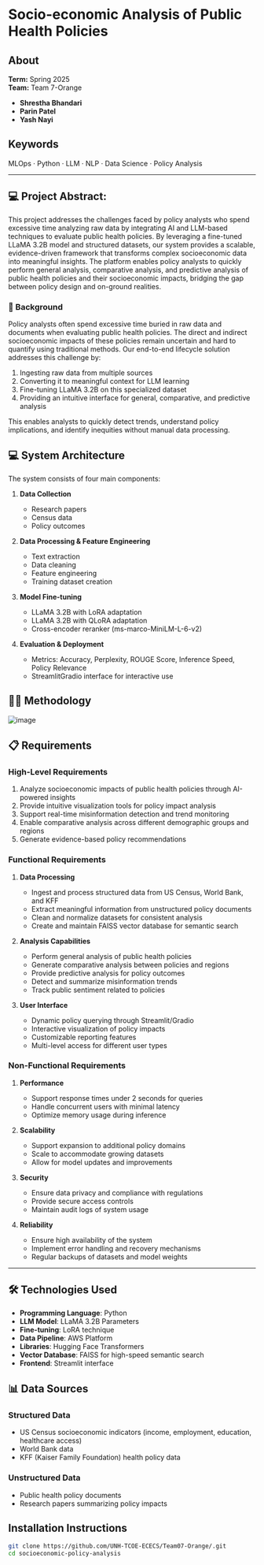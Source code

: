 # Socio-economic Analysis of Public Health Policies

## About  
**Term:** Spring 2025  
**Team:** Team 7-Orange  
- **Shrestha Bhandari**  
- **Parin Patel**  
- **Yash Nayi**

## Keywords  
MLOps · Python · LLM · NLP · Data Science · Policy Analysis

---
## 💻 Project Abstract:  
<P>This project addresses the challenges faced by policy analysts who spend excessive time analyzing raw data by integrating AI and LLM-based techniques to evaluate public health policies. By leveraging a fine-tuned LLaMA 3.2B model and structured datasets, our system provides a scalable, evidence-driven framework that transforms complex socioeconomic data into meaningful insights. The platform enables policy analysts to quickly perform general analysis, comparative analysis, and predictive analysis of public health policies and their socioeconomic impacts, bridging the gap between policy design and on-ground realities.


### 🫧 Background

<P>Policy analysts often spend excessive time buried in raw data and documents when evaluating public health policies. The direct and indirect socioeconomic impacts of these policies remain uncertain and hard to quantify using traditional methods. Our end-to-end lifecycle solution addresses this challenge by:

1. Ingesting raw data from multiple sources
2. Converting it to meaningful context for LLM learning
3. Fine-tuning LLaMA 3.2B on this specialized dataset
4. Providing an intuitive interface for general, comparative, and predictive analysis

This enables analysts to quickly detect trends, understand policy implications, and identify inequities without manual data processing. </P>


## 💻 System Architecture

The system consists of four main components:

1. **Data Collection**
   - Research papers
   - Census data
   - Policy outcomes

2. **Data Processing & Feature Engineering**
   - Text extraction
   - Data cleaning
   - Feature engineering
   - Training dataset creation

3. **Model Fine-tuning**
   - LLaMA 3.2B with LoRA adaptation
   - LLaMA 3.2B with QLoRA adaptation
   - Cross-encoder reranker (ms-marco-MiniLM-L-6-v2)

4. **Evaluation & Deployment**
   - Metrics: Accuracy, Perplexity, ROUGE Score, Inference Speed, Policy Relevance
   - StreamlitGradio interface for interactive use

## ✍🏼 Methodology  
![image](https://github.com/user-attachments/assets/297e116f-861c-4f73-92e6-ed4517a6a702)

## 📋 Requirements

### High-Level Requirements

1. Analyze socioeconomic impacts of public health policies through AI-powered insights
2. Provide intuitive visualization tools for policy impact analysis
3. Support real-time misinformation detection and trend monitoring
4. Enable comparative analysis across different demographic groups and regions
5. Generate evidence-based policy recommendations

### Functional Requirements

1. **Data Processing**
   - Ingest and process structured data from US Census, World Bank, and KFF
   - Extract meaningful information from unstructured policy documents
   - Clean and normalize datasets for consistent analysis
   - Create and maintain FAISS vector database for semantic search

2. **Analysis Capabilities**
   - Perform general analysis of public health policies
   - Generate comparative analysis between policies and regions
   - Provide predictive analysis for policy outcomes
   - Detect and summarize misinformation trends
   - Track public sentiment related to policies

3. **User Interface**
   - Dynamic policy querying through Streamlit/Gradio
   - Interactive visualization of policy impacts
   - Customizable reporting features
   - Multi-level access for different user types

### Non-Functional Requirements

1. **Performance**
   - Support response times under 2 seconds for queries
   - Handle concurrent users with minimal latency
   - Optimize memory usage during inference

2. **Scalability**
   - Support expansion to additional policy domains
   - Scale to accommodate growing datasets
   - Allow for model updates and improvements

3. **Security**
   - Ensure data privacy and compliance with regulations
   - Provide secure access controls
   - Maintain audit logs of system usage

4. **Reliability**
   - Ensure high availability of the system
   - Implement error handling and recovery mechanisms
   - Regular backups of datasets and model weights



---



## 🛠️ Technologies Used

- **Programming Language**: Python
- **LLM Model**: LLaMA 3.2B Parameters
- **Fine-tuning**: LoRA technique
- **Data Pipeline**: AWS Platform
- **Libraries**: Hugging Face Transformers
- **Vector Database**: FAISS for high-speed semantic search
- **Frontend**: Streamlit interface

## 📊 Data Sources

### Structured Data
- US Census socioeconomic indicators (income, employment, education, healthcare access)
- World Bank data
- KFF (Kaiser Family Foundation) health policy data

### Unstructured Data
- Public health policy documents
- Research papers summarizing policy impacts




## Installation Instructions

```bash
git clone https://github.com/UNH-TCOE-ECECS/Team07-Orange/.git
cd socioeconomic-policy-analysis
```
